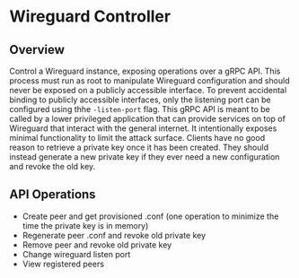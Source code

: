 # Wireguard Controller

## Overview
Control a Wireguard instance, exposing operations over a gRPC API.
This process must run as root to manipulate Wireguard configuration and should never be exposed on a publicly accessible interface.
To prevent accidental binding to publicly accessible interfaces, only the listening port can be configured using thhe ```-listen-port``` flag.
This gRPC API is meant to be called by a lower privileged application that can provide services on top of Wireguard that interact with the general internet.
It intentionally exposes minimal functionality to limit the attack surface.
Clients have no good reason to retrieve a private key once it has been created.
They should instead generate a new private key if they ever need a new configuration and revoke the old key.

## API Operations
+ Create peer and get provisioned .conf (one operation to minimize the time the private key is in memory)
+ Regenerate peer .conf and revoke old private key 
+ Remove peer and revoke old private key
+ Change wireguard listen port
+ View registered peers